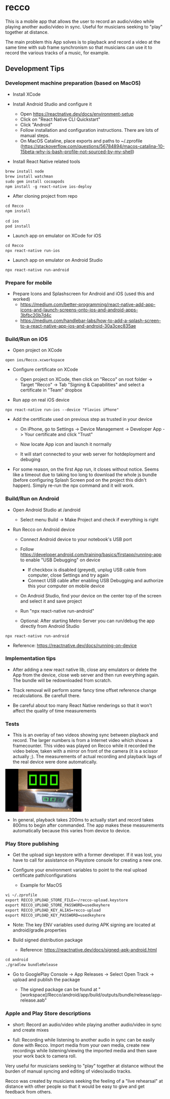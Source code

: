 # recco
This is a mobile app that allows the user to record an audio/video while playing another audio/video in sync. Useful for musicians seeking to "play" together at distance.

The main problem this App solves is to playback and record a video at the same time with sub frame synchronism so that musicians can use it to record the various tracks of a music, for example.

## Development Tips

### Development machine preparation (based on MacOS)

* Install XCode

* Install Android Studio and configure it
  * Open https://reactnative.dev/docs/environment-setup
  * Click on "React Native CLI Quickstart"
  * Click "Android"
  * Follow installation and configuration instructions. There are lots of manual steps.
  * On MacOS Cataline, place exports and paths to ~/.zprofile (https://stackoverflow.com/questions/56784894/macos-catalina-10-15beta-why-is-bash-profile-not-sourced-by-my-shell)

* Install React Native related tools
```
brew install node
brew install watchman
sudo gem install cocoapods
npm install -g react-native ios-deploy
```

* After cloning project from repo
```
cd Recco
npm install

cd ios
pod install
```

* Launch app on emulator on XCode for iOS
```
cd Recco
npx react-native run-ios
```

* Launch app on emulator on Android Studio
```
npx react-native run-android
```

### Prepare for mobile

* Prepare Icons and Splashscreen for Android and iOS (used this and worked)
  * https://medium.com/better-programming/react-native-add-app-icons-and-launch-screens-onto-ios-and-android-apps-3bfbc20b7d4c
  * https://medium.com/handlebar-labs/how-to-add-a-splash-screen-to-a-react-native-app-ios-and-android-30a3cec835ae

### Build/Run on iOS

* Open project on XCode

```
open ios/Recco.xcworkspace
```

* Configure certificate on XCode

  * Open project on XCode, then click on "Recco" on root folder -> Target "Recco" -> Tab  "Signing & Capabilities" and select a certificate in "Team" dropbox

* Run app on real iOS device

```
npx react-native run-ios --device "Flavios iPhone"
```

* Add the certificate used on previous step as trusted in your device

  * On iPhone, go to Settings -> Device Management -> Developer App -> Your certificate and click "Trust"

  * Now locate App icon and launch it normally

  * It will start connected to your web server for hotdeployment and debuging
  
* For some reason, on the first App run, it closes without notice. Seems like a timeout due to taking too long to download the whole js bundle (before configuring Splash Screen pod on the project this didn't happen). Simply re-run the npx command and it will work.

### Build/Run on Android

* Open Android Studio at /android

  * Select menu Build -> Make Project and check if everything is right

* Run Recco on Android device

  * Connect Android device to your notebook's USB port

  * Follow https://developer.android.com/training/basics/firstapp/running-app to enable "USB Debugging" on device
    * If checkbox is disabled (greyed), unplug USB cable from computer, close Settings and try again
    * Connect USB cable after enabling USB Debugging and authorize this your computer on mobile device

  * On Android Studio, find your device on the center top of the screen and select it and save project

  * Run "npx react-native run-android"

  * Optional: After starting Metro Server you can run/debug the app directly from Android Studio


```
npx react-native run-android
```

* Reference: https://reactnative.dev/docs/running-on-device


### Implementation tips

* After adding a new react native lib, close any emulators or delete the App from the device, close web server and then run everything again. The bundle will be redownloaded from scratch.

* Track removal will perform some fancy time offset reference change recalculations. Be carefull there.

* Be careful about too many React Native renderings so that it won't affect the quality of time measurements

### Tests

* This is an overlay of two videos showing sync between playback and record. The larger numbers is from a Internet video which shows a framecounter. This video was played on Recco while it recorded the video below, taken with a mirror on front of the camera (it is a scissor actually ;). The measurements of actual recording and playback lags of the real device were done automatically.

<img src="recco-sync-test.gif"></img>

* In general, playback takes 200ms to actually start and record takes 800ms to begin after commanded. The app makes these measurements automatically because this varies from device to device.

### Play Store publishing

* Get the upload sign keystore with a former developer. If it was lost, you have to call for assistance on Playstore console for creating a new one.

* Configure your environment variables to point to the real upload certificate path/configurations
  * Example for MacOS
  
```
vi ~/.zprofile
export RECCO_UPLOAD_STORE_FILE=~/recco-upload.keystore
export RECCO_UPLOAD_STORE_PASSWORD=usedkeyhere
export RECCO_UPLOAD_KEY_ALIAS=recco-upload
export RECCO_UPLOAD_KEY_PASSWORD=usedkeyhere
```

* Note: The key ENV variables used during APK signing are located at android/gradle.properties

* Build signed distribution package

  * Reference: https://reactnative.dev/docs/signed-apk-android.html

```
cd android
./gradlew bundleRelease
```

* Go to GooglePlay Console -> App Releases -> Select Open Track -> upload and publish the package

  * The signed package can be found at "[workspace]/Recco/android/app/build/outputs/bundle/release/app-release.aab"

### Apple and Play Store descriptions

* short: Record an audio/video while playing another audio/video in sync and create mixes

* full: Recording while listening to another audio in sync can be easily done with Recco. Import media from your own media, create new recordings while listening/viewing the imported media and then save your work back to camera roll.

Very useful for musicians seeking to "play" together at distance without the burden of manual syncing and editing of video/audio tracks. 

Recco was created by musicians seeking the feeling of a "live rehearsal" at distance with other people so that it would be easy to give and get feedback from others.
